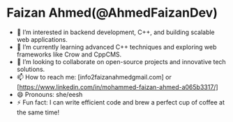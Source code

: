 # Faizan Ahmed(@AhmedFaizanDev)

- 👀 I’m interested in backend development, C++, and building scalable web applications.
- 🌱 I’m currently learning advanced C++ techniques and exploring web frameworks like Crow and CppCMS.
- 💞️ I’m looking to collaborate on open-source projects and innovative tech solutions.
- 📫 How to reach me: [info2faizanahmedgmail.com] or [https://www.linkedin.com/in/mohammed-faizan-ahmed-a065b3317/]
- 😄 Pronouns: she/eesh
- ⚡ Fun fact: I can write efficient code and brew a perfect cup of coffee at the same time!
